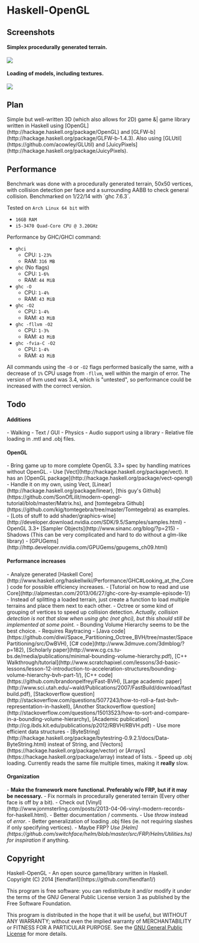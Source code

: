 <h1>Haskell-OpenGL</h1>
<h2>Screenshots</h2>
<h4>Simplex procedurally generated terrain.</h4>

![](http://i.imgur.com/SBSaObn.png)

<h4>Loading of models, including textures.</h4>

![](http://i.imgur.com/URxxELT.png)
<h2>Plan</h2>
Simple but well-written 3D (which also allows for 2D) game &| game library written in Haskell using [OpenGL](http://hackage.haskell.org/package/OpenGL) and [GLFW-b](http://hackage.haskell.org/package/GLFW-b-1.4.3). Also using [GLUtil](https://github.com/acowley/GLUtil) and [JuicyPixels](http://hackage.haskell.org/package/JuicyPixels).

<h2>Performance</h2>
Benchmark was done with a procedurally generated terrain, 50x50 vertices, with collision detection per face and a surrounding AABB to check general collision. Benchmarked on 1/22/14 with `ghc 7.6.3`.

Tested on `Arch Linux 64 bit` with
- `16GB RAM`
- `i5-3470 Quad-Core CPU @ 3.20GHz`

Performance by GHC/GHCI command:
- `ghci`
    - CPU: `1-23%`
    - RAM: `316 MB`
- `ghc` (No flags)
    - CPU: `1-6%`
    - RAM: `44 MiB`
- `ghc -O`
    - CPU: `1-4%`
    - RAM: `43 MiB`
- `ghc -O2`
    - CPU: `1-4%`
    - RAM: `43 MiB`
- `ghc -fllvm -O2`
    - CPU: `1-3%`
    - RAM: `43 MiB`
- `ghc -fvia-C -O2`
    - CPU: `1-4%`
    - RAM: `43 MiB`

All commands using the `-O` or `-O2` flags performed basically the same, with a decrease of `1%` CPU usage from `-fllvm`, well within the margin of error. The version of llvm used was 3.4, which is "untested", so performance could be increased with the correct version.

<h2>Todo</h2>
<h4>Additions</h4>
- Walking
- Text / GUI
- Physics
- Audio support using a library
- Relative file loading in .mtl and .obj files.

<h4>OpenGL</h4>
- Bring game up to more complete OpenGL 3.3+ spec by handling matrices without OpenGL.
    - Use [Vect](http://hackage.haskell.org/package/vect). It has an [OpenGL package](http://hackage.haskell.org/package/vect-opengl)
    - Handle it on my own, using Vect, [Linear](http://hackage.haskell.org/package/linear), [this guy's Github](https://github.com/SonOfLilit/modern-opengl-tutorial/blob/master/Matrix.hs), and [tomtegebra Github](https://github.com/kig/tomtegebra/tree/master/Tomtegebra) as examples.
- [Lots of stuff to add shader/graphics-wise](http://developer.download.nvidia.com/SDK/9.5/Samples/samples.html)
- OpenGL 3.3+ [Sampler Objects](http://www.sinanc.org/blog/?p=215)
- Shadows (This can be very complicated and hard to do without a glm-like library)
    - [GPUGems](http://http.developer.nvidia.com/GPUGems/gpugems_ch09.html)

<h4>Performance increases</h4>
- Analyze generated [Haskell Core](http://www.haskell.org/haskellwiki/Performance/GHC#Looking_at_the_Core) code for possible efficiency increases.
    - [Tutorial on how to read and use Core](http://alpmestan.com/2013/06/27/ghc-core-by-example-episode-1/)
- Instead of splitting a loaded terrain, just create a function to load multiple terrains and place them next to each other.
- Octree or some kind of grouping of vertices to speed up collision detection. <i>Actually, collision detection is not that slow when using ghc (not ghci), but this should still be implemented at some point.</i>
    - Bounding Volume Hierarchy seems to be the best choice.
        - Requires Raytracing
        - [Java code](https://github.com/diwi/Space_Partitioning_Octree_BVH/tree/master/SpacePartitioning/src/DwBVH), [C# code](http://www.3dmuve.com/3dmblog/?p=182), [Scholarly paper](http://www.cg.cs.tu-bs.de/media/publications/minimal-bounding-volume-hierarchy.pdf), [C++ Walkthrough/tutorial](http://www.scratchapixel.com/lessons/3d-basic-lessons/lesson-12-introduction-to-acceleration-structures/bounding-volume-hierarchy-bvh-part-1/), [C++ code](https://github.com/brandonpelfrey/Fast-BVH), [Large academic paper](http://www.sci.utah.edu/~wald/Publications/2007/FastBuild/download/fastbuild.pdf), [Stackoverflow question](http://stackoverflow.com/questions/5077243/how-to-roll-a-fast-bvh-representation-in-haskell), [Another Stackoverflow question](http://stackoverflow.com/questions/15013523/how-to-sort-and-compare-in-a-bounding-volume-hierarchy), [Academic publication](http://cg.ibds.kit.edu/publications/p2012/RBVH/RBVH.pdf)
- Use more efficient data structures - [ByteString](http://hackage.haskell.org/package/bytestring-0.9.2.1/docs/Data-ByteString.html) insteat of String, and [Vectors](https://hackage.haskell.org/package/vector) or [Arrays](https://hackage.haskell.org/package/array) instead of lists.
- Speed up .obj loading. Currently reads the same file multiple times, making it <b>really</b> slow.

<h4>Organization</h4>
- <b>Make the framework more functional. Preferably w/o FRP, but if it may be necessary.</b>
- Fix normals in procedurally generated terrain (Every other face is off by a bit).
- Check out [Vinyl](http://www.jonmsterling.com/posts/2013-04-06-vinyl-modern-records-for-haskell.html).
- Better documentation / comments.
- Use <i>throw </i> instead of <i>error</i>.
- Better generalization of loading .obj files (ie. not requiring slashes if only specifying vertices).
- Maybe FRP? <i>Use [Helm](https://github.com/switchface/helm/blob/master/src/FRP/Helm/Utilities.hs) for inspiration</i> if anything.

<h2>Copyright</h2>
Haskell-OpenGL - An open source game/library written in Haskell.
Copyright (C) 2014  [fiendfan1](https://github.com/fiendfan1/)

This program is free software: you can redistribute it and/or modify
it under the terms of the GNU General Public License version 3
as published by the Free Software Foundation.

This program is distributed in the hope that it will be useful,
but WITHOUT ANY WARRANTY; without even the implied warranty of
MERCHANTABILITY or FITNESS FOR A PARTICULAR PURPOSE. See the
[GNU General Public License](https://gnu.org/licenses/gpl.html) for more details.
